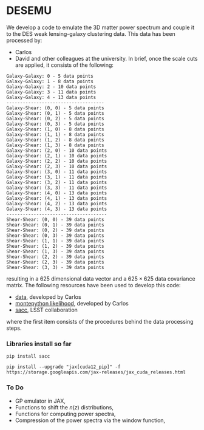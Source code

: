 # DESEMU
We develop a code to emulate the 3D matter power spectrum and couple it to the DES weak lensing-galaxy clustering data. This data has been processed by:
- Carlos
- David
and other colleagues at the university. In brief, once the scale cuts are applied, it consists of the following:
```
Galaxy-Galaxy: 0 - 5 data points
Galaxy-Galaxy: 1 - 8 data points
Galaxy-Galaxy: 2 - 10 data points
Galaxy-Galaxy: 3 - 11 data points
Galaxy-Galaxy: 4 - 13 data points
------------------------------------
Galaxy-Shear: (0, 0) - 5 data points
Galaxy-Shear: (0, 1) - 5 data points
Galaxy-Shear: (0, 2) - 5 data points
Galaxy-Shear: (0, 3) - 5 data points
Galaxy-Shear: (1, 0) - 8 data points
Galaxy-Shear: (1, 1) - 8 data points
Galaxy-Shear: (1, 2) - 8 data points
Galaxy-Shear: (1, 3) - 8 data points
Galaxy-Shear: (2, 0) - 10 data points
Galaxy-Shear: (2, 1) - 10 data points
Galaxy-Shear: (2, 2) - 10 data points
Galaxy-Shear: (2, 3) - 10 data points
Galaxy-Shear: (3, 0) - 11 data points
Galaxy-Shear: (3, 1) - 11 data points
Galaxy-Shear: (3, 2) - 11 data points
Galaxy-Shear: (3, 3) - 11 data points
Galaxy-Shear: (4, 0) - 13 data points
Galaxy-Shear: (4, 1) - 13 data points
Galaxy-Shear: (4, 2) - 13 data points
Galaxy-Shear: (4, 3) - 13 data points
-------------------------------------
Shear-Shear: (0, 0) - 39 data points
Shear-Shear: (0, 1) - 39 data points
Shear-Shear: (0, 2) - 39 data points
Shear-Shear: (0, 3) - 39 data points
Shear-Shear: (1, 1) - 39 data points
Shear-Shear: (1, 2) - 39 data points
Shear-Shear: (1, 3) - 39 data points
Shear-Shear: (2, 2) - 39 data points
Shear-Shear: (2, 3) - 39 data points
Shear-Shear: (3, 3) - 39 data points
```
resulting in a $625$ dimensional data vector and a $625\times625$ data covariance matrix. The following resources have been used to develop this code:
- [data](https://github.com/xC-ell/growth-history/tree/main), developed by Carlos
- [montepython likelihood](https://github.com/carlosggarcia/montepython_public/tree/emilio/montepython/likelihoods/cl_cross_corr_v3), developed by Carlos
- [sacc](https://github.com/LSSTDESC/sacc/tree/master), LSST collaboration


where the first item consists of the procedures behind the data processing steps.

### Libraries install so far
```
pip install sacc

pip install --upgrade "jax[cuda12_pip]" -f https://storage.googleapis.com/jax-releases/jax_cuda_releases.html
```

### To Do
- GP emulator in JAX,
- Functions to shift the $n(z)$ distributions,
- Functions for computing power spectra,
- Compression of the power spectra via the window function,